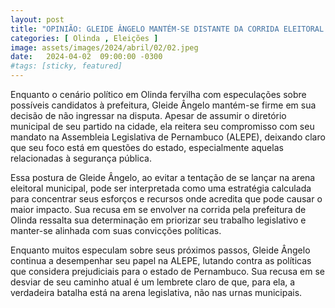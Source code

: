```yaml
---
layout: post
title: "OPINIÃO: GLEIDE ÂNGELO MANTÉM-SE DISTANTE DA CORRIDA ELEITORAL EM OLINDA"
categories: [ Olinda , Eleições ]
image: assets/images/2024/abril/02/02.jpeg
date:   2024-04-02  09:00:00 -0300
#tags: [sticky, featured]
---
```

Enquanto o cenário político em Olinda fervilha com especulações sobre possíveis candidatos à prefeitura, Gleide Ângelo mantém-se firme em sua decisão de não ingressar na disputa. Apesar de assumir o diretório municipal de seu partido na cidade, ela reitera seu compromisso com seu mandato na Assembleia Legislativa de Pernambuco (ALEPE), deixando claro que seu foco está em questões do estado, especialmente aquelas relacionadas à segurança pública.

Essa postura de Gleide Ângelo, ao evitar a tentação de se lançar na arena eleitoral municipal, pode ser interpretada como uma estratégia calculada para concentrar seus esforços e recursos onde acredita que pode causar o maior impacto. Sua recusa em se envolver na corrida pela prefeitura de Olinda ressalta sua determinação em priorizar seu trabalho legislativo e manter-se alinhada com suas convicções políticas.

Enquanto muitos especulam sobre seus próximos passos, Gleide Ângelo continua a desempenhar seu papel na ALEPE, lutando contra as políticas que considera prejudiciais para o estado de Pernambuco. Sua recusa em se desviar de seu caminho atual é um lembrete claro de que, para ela, a verdadeira batalha está na arena legislativa, não nas urnas municipais.
